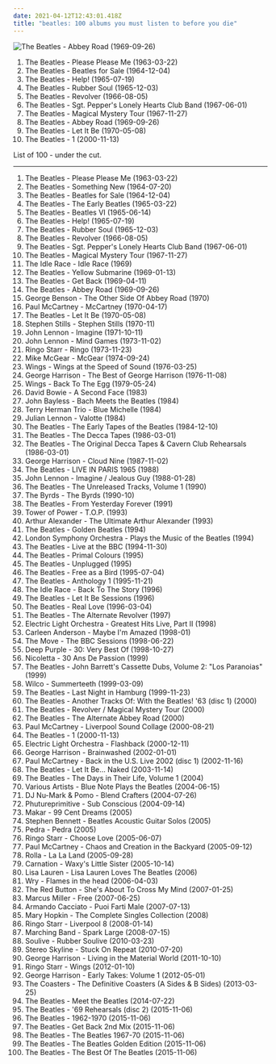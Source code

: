```yaml
---
date: 2021-04-12T12:43:01.418Z
title: "beatles: 100 albums you must listen to before you die"
---
```

![The Beatles - Abbey Road (1969-09-26)](https://img.discogs.com/Z7CWHAcUvNh2EIwSCAo56cRf12s=/fit-in/460x414/filters:strip_icc():format(jpeg):mode_rgb():quality(90)/discogs-images/R-7767118-1448345509-9572.jpeg.jpg "The Beatles - Abbey Road (1969-09-26)")
<ol class="albums">
<li data-cover="http://coverartarchive.org/release/b60a2517-687f-414c-89fe-ad89a875ecd6/15628266907-500.jpg" data-tags="60s" role="button">The Beatles - Please Please Me (1963-03-22)</li>
<li data-cover="http://coverartarchive.org/release/02e51dac-b0be-3de7-8465-02d0bcd409c3/20517903406-500.jpg" data-tags="60s, rock" role="button">The Beatles - Beatles for Sale (1964-12-04)</li>
<li data-cover="https://img.discogs.com/Z7CWHAcUvNh2EIwSCAo56cRf12s=/fit-in/460x414/filters:strip_icc():format(jpeg):mode_rgb():quality(90)/discogs-images/R-7767118-1448345509-9572.jpeg.jpg" data-tags="60s, classic rock, rock" role="button">The Beatles - Help! (1965-07-19)</li>
<li data-cover="http://coverartarchive.org/release/bab157e1-772c-3173-86eb-e7538732fec9/16741106966-500.jpg" data-tags="60s, classic rock" role="button">The Beatles - Rubber Soul (1965-12-03)</li>
<li data-cover="http://coverartarchive.org/release/c7f648e2-9c6d-32df-b5ee-ccab3e696a51/16250684845-500.jpg" data-tags="classic rock, 60s, rock" role="button">The Beatles - Revolver (1966-08-05)</li>
<li data-cover="http://coverartarchive.org/release/44b7cab1-0ce1-404e-9089-b458eb3fa530/1229779722-500.jpg" data-tags="classic rock, 60s, psychedelic" role="button">The Beatles - Sgt. Pepper's Lonely Hearts Club Band (1967-06-01)</li>
<li data-cover="http://coverartarchive.org/release/49094ab4-5eea-4535-a354-f8504e4a6c13/2703436826-500.jpg" data-tags="psychedelic, 60s, classic rock, rock" role="button">The Beatles - Magical Mystery Tour (1967-11-27)</li>
<li data-cover="https://img.discogs.com/Z7CWHAcUvNh2EIwSCAo56cRf12s=/fit-in/460x414/filters:strip_icc():format(jpeg):mode_rgb():quality(90)/discogs-images/R-7767118-1448345509-9572.jpeg.jpg" data-tags="classic rock, 60s, rock" role="button">The Beatles - Abbey Road (1969-09-26)</li>
<li data-cover="https://img.discogs.com/Z7CWHAcUvNh2EIwSCAo56cRf12s=/fit-in/460x414/filters:strip_icc():format(jpeg):mode_rgb():quality(90)/discogs-images/R-7767118-1448345509-9572.jpeg.jpg" data-tags="rock, classic rock" role="button">The Beatles - Let It Be (1970-05-08)</li>
<li data-cover="https://img.discogs.com/Z7CWHAcUvNh2EIwSCAo56cRf12s=/fit-in/460x414/filters:strip_icc():format(jpeg):mode_rgb():quality(90)/discogs-images/R-7767118-1448345509-9572.jpeg.jpg" data-tags="classic rock, 60s, rock" role="button">The Beatles - 1 (2000-11-13)</li>
</ol>
List of 100 - under the cut.
<!-- more -->

_________________

<ol class="albums">
<li data-cover="http://coverartarchive.org/release/b60a2517-687f-414c-89fe-ad89a875ecd6/15628266907-500.jpg" data-tags="60s" role="button">
The Beatles - Please Please Me (1963-03-22)
</li>
<li data-cover="http://coverartarchive.org/release/cb6f8798-d51e-4fa5-a4d1-2c0602bfe1b6/4681890780-500.jpg" data-tags="60s, beatles" role="button">
The Beatles - Something New (1964-07-20)
</li>
<li data-cover="http://coverartarchive.org/release/02e51dac-b0be-3de7-8465-02d0bcd409c3/20517903406-500.jpg" data-tags="60s, rock" role="button">
The Beatles - Beatles for Sale (1964-12-04)
</li>
<li data-cover="http://coverartarchive.org/release/7871819c-59c0-48d3-af2e-4d6236c4a125/15818025330-500.jpg" data-tags="beatles" role="button">
The Beatles - The Early Beatles (1965-03-22)
</li>
<li data-cover="http://coverartarchive.org/release/2051f0dd-1355-41ad-8414-9d5f65a96086/21915417205-500.jpg" data-tags="beatles, 60s" role="button">
The Beatles - Beatles VI (1965-06-14)
</li>
<li data-cover="https://img.discogs.com/Z7CWHAcUvNh2EIwSCAo56cRf12s=/fit-in/460x414/filters:strip_icc():format(jpeg):mode_rgb():quality(90)/discogs-images/R-7767118-1448345509-9572.jpeg.jpg" data-tags="60s, classic rock, rock" role="button">
The Beatles - Help! (1965-07-19)
</li>
<li data-cover="http://coverartarchive.org/release/bab157e1-772c-3173-86eb-e7538732fec9/16741106966-500.jpg" data-tags="60s, classic rock" role="button">
The Beatles - Rubber Soul (1965-12-03)
</li>
<li data-cover="http://coverartarchive.org/release/c7f648e2-9c6d-32df-b5ee-ccab3e696a51/16250684845-500.jpg" data-tags="classic rock, 60s, rock" role="button">
The Beatles - Revolver (1966-08-05)
</li>
<li data-cover="http://coverartarchive.org/release/44b7cab1-0ce1-404e-9089-b458eb3fa530/1229779722-500.jpg" data-tags="classic rock, 60s, psychedelic" role="button">
The Beatles - Sgt. Pepper's Lonely Hearts Club Band (1967-06-01)
</li>
<li data-cover="http://coverartarchive.org/release/49094ab4-5eea-4535-a354-f8504e4a6c13/2703436826-500.jpg" data-tags="psychedelic, 60s, classic rock, rock" role="button">
The Beatles - Magical Mystery Tour (1967-11-27)
</li>
<li data-cover="http://coverartarchive.org/release/29d56360-a1c9-4494-b48b-80702ebc42d4/9864319308-500.jpg" data-tags="pop" role="button">
The Idle Race - Idle Race (1969)
</li>
<li data-cover="https://img.discogs.com/Z7CWHAcUvNh2EIwSCAo56cRf12s=/fit-in/460x414/filters:strip_icc():format(jpeg):mode_rgb():quality(90)/discogs-images/R-7767118-1448345509-9572.jpeg.jpg" data-tags="rock, 60s" role="button">
The Beatles - Yellow Submarine (1969-01-13)
</li>
<li data-cover="http://coverartarchive.org/release/4aa72f06-b2f9-4ad4-a4d2-ac21bc621f2f/4734563068-500.jpg" data-tags="beatles, the beatles, stonedbeat, unknown pleasure" role="button">
The Beatles - Get Back (1969-04-11)
</li>
<li data-cover="https://img.discogs.com/Z7CWHAcUvNh2EIwSCAo56cRf12s=/fit-in/460x414/filters:strip_icc():format(jpeg):mode_rgb():quality(90)/discogs-images/R-7767118-1448345509-9572.jpeg.jpg" data-tags="classic rock, 60s, rock" role="button">
The Beatles - Abbey Road (1969-09-26)
</li>
<li data-cover="http://coverartarchive.org/release/88ce4ac1-422e-343d-b2d5-fb46dd81646f/14968526929-500.jpg" data-tags="jazz" role="button">
George Benson - The Other Side Of Abbey Road (1970)
</li>
<li data-cover="http://coverartarchive.org/release/4ac6885b-f733-3c0a-913b-b3202b56a80a/9495724756-500.jpg" data-tags="rock, classic rock" role="button">
Paul McCartney - McCartney (1970-04-17)
</li>
<li data-cover="https://img.discogs.com/Z7CWHAcUvNh2EIwSCAo56cRf12s=/fit-in/460x414/filters:strip_icc():format(jpeg):mode_rgb():quality(90)/discogs-images/R-7767118-1448345509-9572.jpeg.jpg" data-tags="rock, classic rock" role="button">
The Beatles - Let It Be (1970-05-08)
</li>
<li data-cover="https://img.discogs.com/ZYhzOMhk5L_ipKYht3QrMtltl88=/fit-in/150x150/filters:strip_icc():format(jpeg):mode_rgb():quality(90)/discogs-images/R-1700123-1382999464-3578.jpeg.jpg" data-tags="folk rock, classic rock" role="button">
Stephen Stills - Stephen Stills (1970-11)
</li>
<li data-cover="http://coverartarchive.org/release/dbeb851b-ad68-43ab-9706-7f1ecd2bf59d/21251802402-500.jpg" data-tags="classic rock, 70s, rock" role="button">
John Lennon - Imagine (1971-10-11)
</li>
<li data-cover="https://via.placeholder.com/450" data-tags="classic rock, rock, 70s" role="button">
John Lennon - Mind Games (1973-11-02)
</li>
<li data-cover="http://coverartarchive.org/release/dd35d816-7863-4a1a-b7ab-0b1f69045d55/22657881617-500.jpg" data-tags="70s, classic rock, rock" role="button">
Ringo Starr - Ringo (1973-11-23)
</li>
<li data-cover="https://img.discogs.com/uc2554Um_4Q5vEW62kgKjHks8T0=/fit-in/597x600/filters:strip_icc():format(jpeg):mode_rgb():quality(90)/discogs-images/R-1904260-1403549153-2530.jpeg.jpg" data-tags="soft rock, beatles, paul mccartney, ryan beebe, bfr" role="button">
Mike McGear - McGear (1974-09-24)
</li>
<li data-cover="http://coverartarchive.org/release/f0eda3a2-3235-4ecc-a189-d4dc44c2cfc9/11655348477-500.jpg" data-tags="70s" role="button">
Wings - Wings at the Speed of Sound (1976-03-25)
</li>
<li data-cover="https://img.discogs.com/iIKo5OW8lNAUNYIVv-bA_8-3p0o=/fit-in/300x300/filters:strip_icc():format(jpeg):mode_rgb():quality(90)/discogs-images/R-2490562-1286894295.jpeg.jpg" data-tags="classic rock, 70s, rock" role="button">
George Harrison - The Best of George Harrison (1976-11-08)
</li>
<li data-cover="http://coverartarchive.org/release/033c706a-5ca7-3696-9b90-3217bd9eea87/4253581931-500.jpg" data-tags="70s" role="button">
Wings - Back To The Egg (1979-05-24)
</li>
<li data-cover="http://coverartarchive.org/release/68914438-9258-4b82-8b3e-9ddced3fdb25/12113973598-500.jpg" data-tags="beatles, bowie, t rex, dead hensons" role="button">
David Bowie - A Second Face (1983)
</li>
<li data-cover="http://coverartarchive.org/release/f56e7684-ba28-46fd-afbf-9e0a77670bdb/11426468192-500.jpg" data-tags="jazz, piano, modern, variations, improvisation, bach, beatles, piano solo, fugue, fugues, beatles covered" role="button">
John Bayless - Bach Meets the Beatles (1984)
</li>
<li data-cover="http://coverartarchive.org/release/60f700ae-bf30-4564-913f-0c8882c9402d/1220563705-500.jpg" data-tags="jazz, beatles, paul mccartny, john lenon" role="button">
Terry Herman Trio - Blue Michelle (1984)
</li>
<li data-cover="http://coverartarchive.org/release/9554aba4-85fd-42eb-a4df-fe9ebc71ebfb/4682090790-500.jpg" data-tags="beatles, the beatles" role="button">
Julian Lennon - Valotte (1984)
</li>
<li data-cover="http://coverartarchive.org/release/61ed3368-fcaa-4129-b69c-1a959630e151/14901381846-500.jpg" data-tags="classic rock, rock, 60s, beatles, stonedbeat, english group" role="button">
The Beatles - The Early Tapes of the Beatles (1984-12-10)
</li>
<li data-cover="http://coverartarchive.org/release/8dca0d25-cce8-4366-93af-14262426054f/9053370792-500.jpg" data-tags="beatles" role="button">
The Beatles - The Decca Tapes (1986-03-01)
</li>
<li data-cover="https://img.discogs.com/1VC6ZDjLrlY6SspXPc7PtqLic30=/fit-in/600x450/filters:strip_icc():format(jpeg):mode_rgb():quality(90)/discogs-images/R-11155735-1531057392-7320.jpeg.jpg" data-tags="early tapes" role="button">
The Beatles - The Original Decca Tapes & Cavern Club Rehearsals (1986-03-01)
</li>
<li data-cover="http://coverartarchive.org/release/94a55bb4-abb2-4d8c-8646-a06c56cd5a2c/9460984577-500.jpg" data-tags="classic rock, rock" role="button">
George Harrison - Cloud Nine (1987-11-02)
</li>
<li data-cover="https://img.discogs.com/Z7CWHAcUvNh2EIwSCAo56cRf12s=/fit-in/460x414/filters:strip_icc():format(jpeg):mode_rgb():quality(90)/discogs-images/R-7767118-1448345509-9572.jpeg.jpg" data-tags="beatles, stonedbeat" role="button">
The Beatles - LIVE IN PARIS 1965 (1988)
</li>
<li data-cover="https://img.discogs.com/DL09XKEp9Y3PVmBIU2BRHAK7_9c=/fit-in/600x600/filters:strip_icc():format(jpeg):mode_rgb():quality(90)/discogs-images/R-4319505-1469456602-9863.jpeg.jpg" data-tags="classic rock, british, singer-songwriter, beatles" role="button">
John Lennon - Imagine / Jealous Guy (1988-01-28)
</li>
<li data-cover="http://coverartarchive.org/release/589780c7-986b-4530-bda4-f64949f042cb/1517661366-500.jpg" data-tags="rock, beatles, bootleg, booty, dead hensons, german cars vs american homes, gomorrans, ryan beebe" role="button">
The Beatles - The Unreleased Tracks, Volume 1 (1990)
</li>
<li data-cover="http://coverartarchive.org/release/8a766e00-e9a7-4a83-85cd-5376b24525fd/5045275406-500.jpg" data-tags="beatles, 60na" role="button">
The Byrds - The Byrds (1990-10)
</li>
<li data-cover="http://coverartarchive.org/release/a3445a93-7585-49d1-b86a-ec1fa72a27ab/1395758810-500.jpg" data-tags="beatles, stonedbeat, work it" role="button">
The Beatles - From Yesterday Forever (1991)
</li>
<li data-cover="http://coverartarchive.org/release/baabb4d7-6005-4cb8-af6a-39a43e095e36/15248566750-500.jpg" data-tags="funk, soul" role="button">
Tower of Power - T.O.P. (1993)
</li>
<li data-cover="http://coverartarchive.org/release/cbaba7bd-3c5f-454c-ad5d-79dfb4c48ae7/3772597577-500.jpg" data-tags="soul, beatles, rolling stones, country-soul, alexander, arthur alexander, the ultimate arthur alexander" role="button">
Arthur Alexander - The Ultimate Arthur Alexander (1993)
</li>
<li data-cover="http://coverartarchive.org/release/79d8e517-2f2f-42f9-a52f-f7538a8654ae/20231494615-500.jpg" data-tags="classic rock, beatles, the beatles, stonedbeat, work it, essehof, fridabeatles" role="button">
The Beatles - Golden Beatles (1994)
</li>
<li data-cover="https://img.discogs.com/e6FW91BTWqDrCpNne8YWCN4N-Rw=/fit-in/340x337/filters:strip_icc():format(jpeg):mode_rgb():quality(90)/discogs-images/R-10329021-1495413864-7374.jpeg.jpg" data-tags="symphonic rock, beatles, beatles cover, beatles covers, symphonic pop, the beatles cover, beatles cover song, beatles cover songs, the beatles cover song, the beatles cover songs, the beatles covers, rock-pop-classics, rock-symphonies, london sym, london symph" role="button">
London Symphony Orchestra - Plays the Music of the Beatles (1994)
</li>
<li data-cover="http://coverartarchive.org/release/68444a87-8728-4d15-83a9-ba381829681b/4760159562-500.jpg" data-tags="rock, 60s, classic rock, british, beatles" role="button">
The Beatles - Live at the BBC (1994-11-30)
</li>
<li data-cover="http://coverartarchive.org/release/c9283c15-c84d-4a43-ad6d-a75dfd6fda21/25293697446-500.jpg" data-tags="beatles" role="button">
The Beatles - Primal Colours (1995)
</li>
<li data-cover="http://coverartarchive.org/release/158aa174-efc8-4e20-8d9b-01aa4b71ad44/1517939855-500.jpg" data-tags="unplugged" role="button">
The Beatles - Unplugged (1995)
</li>
<li data-cover="https://img.discogs.com/Z7CWHAcUvNh2EIwSCAo56cRf12s=/fit-in/460x414/filters:strip_icc():format(jpeg):mode_rgb():quality(90)/discogs-images/R-7767118-1448345509-9572.jpeg.jpg" data-tags="the beatles" role="button">
The Beatles - Free as a Bird (1995-07-04)
</li>
<li data-cover="http://coverartarchive.org/release/93920277-bb3f-4944-a33a-b4a48ee3f7e6/12052993672-500.jpg" data-tags="classic rock, 60s, beatles" role="button">
The Beatles - Anthology 1 (1995-11-21)
</li>
<li data-cover="http://coverartarchive.org/release/4f0e91cc-04a0-4750-a68d-86dd64860939/24162795176-500.jpg" data-tags="beatles, randomly awesome, full tracks, rivers all time favorite albums, 60na, psychedelic peppermint, carnival radio" role="button">
The Idle Race - Back To The Story (1996)
</li>
<li data-cover="https://img.discogs.com/Z7CWHAcUvNh2EIwSCAo56cRf12s=/fit-in/460x414/filters:strip_icc():format(jpeg):mode_rgb():quality(90)/discogs-images/R-7767118-1448345509-9572.jpeg.jpg" data-tags="beatles, stonedbeat" role="button">
The Beatles - Let It Be Sessions (1996)
</li>
<li data-cover="https://img.discogs.com/Z7CWHAcUvNh2EIwSCAo56cRf12s=/fit-in/460x414/filters:strip_icc():format(jpeg):mode_rgb():quality(90)/discogs-images/R-7767118-1448345509-9572.jpeg.jpg" data-tags="rock, emo, beatles, stonedbeat, my whole damn collection" role="button">
The Beatles - Real Love (1996-03-04)
</li>
<li data-cover="https://img.discogs.com/Z7CWHAcUvNh2EIwSCAo56cRf12s=/fit-in/460x414/filters:strip_icc():format(jpeg):mode_rgb():quality(90)/discogs-images/R-7767118-1448345509-9572.jpeg.jpg" data-tags="classic rock, beatles, stonedbeat, alternate" role="button">
The Beatles - The Alternate Revolver (1997)
</li>
<li data-cover="https://img.discogs.com/4Pu4YVYTpP4t-xE_e0kRMI5_px8=/fit-in/600x603/filters:strip_icc():format(jpeg):mode_rgb():quality(90)/discogs-images/R-4662970-1461297705-3843.jpeg.jpg" data-tags="pop, queen, beatles, 70's, dead hensons, pope john paul the third" role="button">
Electric Light Orchestra - Greatest Hits Live, Part II (1998)
</li>
<li data-cover="https://img.discogs.com/ZawN8Q4tJFXsSe3NkYCvNJcKhhQ=/fit-in/600x461/filters:strip_icc():format(jpeg):mode_rgb():quality(90)/discogs-images/R-116762-1406015842-7353.jpeg.jpg" data-tags="soul, acid jazz, female vocalist, beatles, carleen, wie alles begann, hi dear, i am a united state army officer, i enjoy meeting new people and their way of life, i read your profile here and pick interest on you, it is my pleasure meeting you, am supportive and caring, from united state of america, honest and caring person with a good sense of humor, looking forward to get a nice friend, what i need is just your love" role="button">
Carleen Anderson - Maybe I'm Amazed (1998-01)
</li>
<li data-cover="https://img.discogs.com/bdmehMXkGtR9JgyLGnAMtw1SslE=/fit-in/600x450/filters:strip_icc():format(jpeg):mode_rgb():quality(90)/discogs-images/R-13222237-1554369792-5842.jpeg.jpg" data-tags="60s" role="button">
The Move - The BBC Sessions (1998-06-22)
</li>
<li data-cover="https://img.discogs.com/4cLrRtJRN_lbvAoEKln8f-AmfhM=/fit-in/600x600/filters:strip_icc():format(jpeg):mode_rgb():quality(90)/discogs-images/R-13211906-1550027996-1166.jpeg.jpg" data-tags="hard rock, rock, compilation" role="button">
Deep Purple - 30: Very Best Of (1998-10-27)
</li>
<li data-cover="https://img.discogs.com/mtYk8O8tR89JLjO8I4vifRi3OzI=/fit-in/600x583/filters:strip_icc():format(jpeg):mode_rgb():quality(90)/discogs-images/R-2742428-1399903048-5001.jpeg.jpg" data-tags="french, beatles, mes chansons" role="button">
Nicoletta - 30 Ans De Passion (1999)
</li>
<li data-cover="http://coverartarchive.org/release/120b338c-a1f0-4a55-8496-b4348919a1c6/1429565479-500.jpg" data-tags="beatles, dead hensons, german cars vs american homes, gomorrans" role="button">
The Beatles - John Barrett's Cassette Dubs, Volume 2: "Los Paranoias" (1999)
</li>
<li data-cover="http://coverartarchive.org/release/38a40944-ac73-4c8e-8638-ec0075b170ea/4530840085-500.jpg" data-tags="90s" role="button">
Wilco - Summerteeth (1999-03-09)
</li>
<li data-cover="http://coverartarchive.org/release/65f6f9de-fda6-4e0c-af96-43a964468235/25287024908-500.jpg" data-tags="classic rock" role="button">
The Beatles - Last Night in Hamburg (1999-11-23)
</li>
<li data-cover="http://coverartarchive.org/release/6bc6d12e-afeb-4bfa-89f9-9f4551235e8f/1337131720-500.jpg" data-tags="beatles" role="button">
The Beatles - Another Tracks Of: With the Beatles! '63 (disc 1) (2000)
</li>
<li data-cover="http://coverartarchive.org/release/a9b7e6e4-59ce-49de-adfb-23064c2cba31/1491718433-500.jpg" data-tags="classic rock, beatles" role="button">
The Beatles - Revolver / Magical Mystery Tour (2000)
</li>
<li data-cover="http://coverartarchive.org/release/5ab72f9d-c1b4-4e4a-bb72-406d858837a9/14980500818-500.jpg" data-tags="beatles" role="button">
The Beatles - The Alternate Abbey Road (2000)
</li>
<li data-cover="http://coverartarchive.org/release/b0e63f35-ef1a-4af9-bb27-bd3f9ee9bcd8/9495760716-500.jpg" data-tags="electronica" role="button">
Paul McCartney - Liverpool Sound Collage (2000-08-21)
</li>
<li data-cover="https://img.discogs.com/Z7CWHAcUvNh2EIwSCAo56cRf12s=/fit-in/460x414/filters:strip_icc():format(jpeg):mode_rgb():quality(90)/discogs-images/R-7767118-1448345509-9572.jpeg.jpg" data-tags="classic rock, 60s, rock" role="button">
The Beatles - 1 (2000-11-13)
</li>
<li data-cover="http://coverartarchive.org/release/cc1b636b-a99d-3ed7-9d40-08a3ffdfb708/10157507016-500.jpg" data-tags="electric light orchestra" role="button">
Electric Light Orchestra - Flashback (2000-12-11)
</li>
<li data-cover="http://coverartarchive.org/release/6ea58be4-1b7e-466d-999c-52e78b93e958/8321010417-500.jpg" data-tags="rock, classic rock, 00s" role="button">
George Harrison - Brainwashed (2002-01-01)
</li>
<li data-cover="https://img.discogs.com/13oZi6BxeMK2vxJ61-fCZEB9FDM=/fit-in/600x603/filters:strip_icc():format(jpeg):mode_rgb():quality(90)/discogs-images/R-2146129-1509396334-3878.jpeg.jpg" data-tags="classic rock, paul mccartney, rock, singer-songwriter, beatles" role="button">
Paul McCartney - Back in the U.S. Live 2002 (disc 1) (2002-11-16)
</li>
<li data-cover="http://coverartarchive.org/release/d370e57c-8c30-4828-8f83-5d98ea994145/2796177642-500.jpg" data-tags="classic rock, rock" role="button">
The Beatles - Let It Be... Naked (2003-11-14)
</li>
<li data-cover="http://coverartarchive.org/release/ff0a7cb9-2499-44f3-ab37-a8e5b36f900b/1516173454-500.jpg" data-tags="classic rock, beatles" role="button">
The Beatles - The Days in Their Life, Volume 1 (2004)
</li>
<li data-cover="http://coverartarchive.org/release/298adf99-d98e-42e7-9261-261eabbd8fa4/28087459032-500.jpg" data-tags="jazz, beatles, tribute, stonedbeat, beatles cover, beatles covers, the beatles cover, beatles cover song, beatles cover songs, the beatles cover song, the beatles cover songs, the beatles covers" role="button">
Various Artists - Blue Note Plays the Beatles (2004-06-15)
</li>
<li data-cover="http://coverartarchive.org/release/446534ff-ee85-4b67-bd0c-b70dbda70bdf/9440041584-500.jpg" data-tags="hip-hop, trip-hop, turntablism, beatles, product" role="button">
DJ Nu-Mark & Pomo - Blend Crafters (2004-07-26)
</li>
<li data-cover="http://coverartarchive.org/release/9ff2f140-f704-4230-a8f4-35627868da91/10843537721-500.jpg" data-tags="chillout, ambient, downtempo, psychill" role="button">
Phutureprimitive - Sub Conscious (2004-09-14)
</li>
<li data-cover="https://img.discogs.com/FSfw8azdAjExIl0-aAp2WgabWFY=/fit-in/500x500/filters:strip_icc():format(jpeg):mode_rgb():quality(90)/discogs-images/R-9854196-1487427891-7104.jpeg.jpg" data-tags="folk, new york, indie rock, acoustic, beatles, sixties, blondie, violent femmes, bowie, the ramones, punk folk, t-rex, job" role="button">
Makar - 99 Cent Dreams (2005)
</li>
<li data-cover="https://img.discogs.com/WSYBvg-dMNWNVzji42Uz0Kmqys8=/fit-in/600x579/filters:strip_icc():format(jpeg):mode_rgb():quality(90)/discogs-images/R-10317966-1593922323-1498.jpeg.jpg" data-tags="guitar, beatles, beatles cover song, acoustic masters" role="button">
Stephen Bennett - Beatles Acoustic Guitar Solos (2005)
</li>
<li data-cover="https://img.discogs.com/goaqGqCvfXFYBO-fxjAXyfdDmyY=/fit-in/600x600/filters:strip_icc():format(jpeg):mode_rgb():quality(90)/discogs-images/R-7325128-1438938276-9370.jpeg.jpg" data-tags="pop, soul, hard rock, prog, motown, funk, free, beatles, yes, led zeppelin, stones, jefferson airplane, deep purple, brazilian pop, psicodelia, bad company, paulinho moska, moska, beto guedes, sergio sampaio" role="button">
Pedra - Pedra (2005)
</li>
<li data-cover="https://img.discogs.com/46dad272331b770e45c28eea695bf30f59a15b86/images/spacer.gif" data-tags="rock, british" role="button">
Ringo Starr - Choose Love (2005-06-07)
</li>
<li data-cover="https://img.discogs.com/NRJjEBPolQOB0FAThgshHsBaIhs=/fit-in/600x525/filters:strip_icc():format(jpeg):mode_rgb():quality(90)/discogs-images/R-749930-1578484299-3370.jpeg.jpg" data-tags="classic rock, rock, 00s" role="button">
Paul McCartney - Chaos and Creation in the Backyard (2005-09-12)
</li>
<li data-cover="http://coverartarchive.org/release/fea08a42-67eb-4463-9356-72dde7bc22d9/11997283098-500.jpg" data-tags="indie, pop, alternative, indie rock, pop rock" role="button">
Rolla - La La Land (2005-09-28)
</li>
<li data-cover="https://img.discogs.com/tj2zU3V9AcrbiArentE5xunkYYc=/fit-in/600x600/filters:strip_icc():format(jpeg):mode_rgb():quality(90)/discogs-images/R-16577373-1608584361-6211.jpeg.jpg" data-tags="indie, rock, hamburg, zurich, beatles, jet, oasis, who, rolling stones, lennon, basel, roll, libertines, mccartney, biel, bienne, basle" role="button">
Carnation - Waxy's Little Sister (2005-10-14)
</li>
<li data-cover="http://coverartarchive.org/release/95895727-1c50-47ed-80a1-3885ea9490b7/13790095054-500.jpg" data-tags="beatles cover song" role="button">
Lisa Lauren - Lisa Lauren Loves The Beatles (2006)
</li>
<li data-cover="https://img.discogs.com/tzidkIWH3rpqJSjHR1I2zmYOVTs=/fit-in/600x517/filters:strip_icc():format(jpeg):mode_rgb():quality(90)/discogs-images/R-6080742-1410559264-7482.jpeg.jpg" data-tags="pop, rock, alternative, alternative rock, indie pop, shoegaze, shoegazer, beatles, newgazer, my bloody valentine, engineers, sigur ros, the early years, newgaze, nugaze, ride, swervedriver, the wedding present, catherine wheel, fully streamable albums which i have streamed fully, nugazer, filmschool, soundpool, albuns completos ou quase completos, dream pop noise" role="button">
Wry - Flames in the head (2006-04-03)
</li>
<li data-cover="http://coverartarchive.org/release/63a74f00-5b44-4725-9330-ad5d6ae0f2c4/24223474998-500.jpg" data-tags="pop, british, beatles" role="button">
The Red Button - She's About To Cross My Mind (2007-01-25)
</li>
<li data-cover="http://coverartarchive.org/release/e8544e43-20fa-4f99-b1a3-5b7a7fb7ff96/16705318697-500.jpg" data-tags="jazz, funk, bass" role="button">
Marcus Miller - Free (2007-06-25)
</li>
<li data-cover="http://coverartarchive.org/release/e2ea51aa-5363-47a3-96e3-50123703c442/19704426220-500.jpg" data-tags="rock, beatles, morgan, musica italiana, across the universe, rock italiano, sperimentale, franco battiato, bluvertigo, francesco renga, segnali di vita" role="button">
Armando Cacciato - Puoi Farti Male (2007-07-13)
</li>
<li data-cover="https://img.discogs.com/yqcXHH7Dxoi6AuSAjoRrp7XsZbY=/fit-in/400x400/filters:strip_icc():format(jpeg):mode_rgb():quality(90)/discogs-images/R-6493628-1460470141-1219.jpeg.jpg" data-tags="pop, folk, beatles, donovan, harry nilsson, mom and pop, mccartney, vashti bunyan, ryan beebe, michael garlington" role="button">
Mary Hopkin - The Complete Singles Collection (2008)
</li>
<li data-cover="http://coverartarchive.org/release/2096f01c-1e18-4067-954c-dd438446edcb/18858550074-500.jpg" data-tags="rock, ringo starr" role="button">
Ringo Starr - Liverpool 8 (2008-01-14)
</li>
<li data-cover="http://coverartarchive.org/release/6cda2aab-071a-466d-b4d9-36d8563a5f36/8647595415-500.jpg" data-tags="coldplay, radiohead, beatles, the shins, beach boys, weezer, modest mouse, vampire weekend, fleet foxes, excelsior, rogue wave, belle and sabastian" role="button">
Marching Band - Spark Large (2008-07-15)
</li>
<li data-cover="https://img.discogs.com/RsNWNkT6wr7JMO-k8Js_IRiwdjA=/fit-in/500x500/filters:strip_icc():format(jpeg):mode_rgb():quality(90)/discogs-images/R-4198730-1359957277-8561.jpeg.jpg" data-tags="covers" role="button">
Soulive - Rubber Soulive (2010-03-23)
</li>
<li data-cover="http://coverartarchive.org/release/f75cdc20-40ae-44fb-a2b5-ab819ca09505/17601666881-500.jpg" data-tags="powerpop, beatles, never shout never" role="button">
Stereo Skyline - Stuck On Repeat (2010-07-20)
</li>
<li data-cover="http://coverartarchive.org/release/e0b20aa8-206f-4ebd-8553-329b37848ab2/8320859136-500.jpg" data-tags="70s, george harrison, classic rock" role="button">
George Harrison - Living in the Material World (2011-10-10)
</li>
<li data-cover="http://coverartarchive.org/release/b21d08ff-5f9d-4fd8-96a2-68f56b6712ff/27873994721-500.jpg" data-tags="beatles, ringo, starr" role="button">
Ringo Starr - Wings (2012-01-10)
</li>
<li data-cover="http://coverartarchive.org/release/fd7c7e60-6976-4799-a143-1acdabc7701e/15419145178-500.jpg" data-tags="rock, singer-songwriter, acoustic, beatles, george harrison, 70's, gomorrans, ryan beebe, mike garlington" role="button">
George Harrison - Early Takes: Volume 1 (2012-05-01)
</li>
<li data-cover="https://img.discogs.com/s9mZ7SnHyosiODJVySud-vMxzr8=/fit-in/600x614/filters:strip_icc():format(jpeg):mode_rgb():quality(90)/discogs-images/R-13837603-1562254002-6401.jpeg.jpg" data-tags="soul, rhythm and blues, 50's, doo wop, beatles, gomorrans" role="button">
The Coasters - The Definitive Coasters (A Sides & B Sides) (2013-03-25)
</li>
<li data-cover="http://coverartarchive.org/release/539ece20-fafc-47cd-81bb-e470da9ef796/15453679630-500.jpg" data-tags="beatles" role="button">
The Beatles - Meet the Beatles (2014-07-22)
</li>
<li data-cover="https://img.discogs.com/Z7CWHAcUvNh2EIwSCAo56cRf12s=/fit-in/460x414/filters:strip_icc():format(jpeg):mode_rgb():quality(90)/discogs-images/R-7767118-1448345509-9572.jpeg.jpg" data-tags="beatles" role="button">
The Beatles - '69 Rehearsals (disc 2) (2015-11-06)
</li>
<li data-cover="https://img.discogs.com/Z7CWHAcUvNh2EIwSCAo56cRf12s=/fit-in/460x414/filters:strip_icc():format(jpeg):mode_rgb():quality(90)/discogs-images/R-7767118-1448345509-9572.jpeg.jpg" data-tags="classic rock, beatles, stonedbeat" role="button">
The Beatles - 1962-1970 (2015-11-06)
</li>
<li data-cover="http://coverartarchive.org/release/7194480d-d3d1-4b14-8b1e-602514f70d29/1403982090-500.jpg" data-tags="beatles, stonedbeat, work it" role="button">
The Beatles - Get Back 2nd Mix (2015-11-06)
</li>
<li data-cover="https://img.discogs.com/Z7CWHAcUvNh2EIwSCAo56cRf12s=/fit-in/460x414/filters:strip_icc():format(jpeg):mode_rgb():quality(90)/discogs-images/R-7767118-1448345509-9572.jpeg.jpg" data-tags="beatles" role="button">
The Beatles - The Beatles 1967-70 (2015-11-06)
</li>
<li data-cover="https://img.discogs.com/Z7CWHAcUvNh2EIwSCAo56cRf12s=/fit-in/460x414/filters:strip_icc():format(jpeg):mode_rgb():quality(90)/discogs-images/R-7767118-1448345509-9572.jpeg.jpg" data-tags="classic rock, pop, 60s, beatles, stonedbeat, work it" role="button">
The Beatles - The Beatles Golden Edition (2015-11-06)
</li>
<li data-cover="https://img.discogs.com/Z7CWHAcUvNh2EIwSCAo56cRf12s=/fit-in/460x414/filters:strip_icc():format(jpeg):mode_rgb():quality(90)/discogs-images/R-7767118-1448345509-9572.jpeg.jpg" data-tags="classic rock, beatles" role="button">
The Beatles - The Best Of The Beatles (2015-11-06)
</li>
</ol>